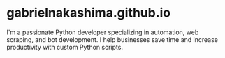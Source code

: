 # gabrielnakashima.github.io
I'm a passionate Python developer specializing in automation, web scraping, and bot development. I help businesses save time and increase productivity with custom Python scripts.
